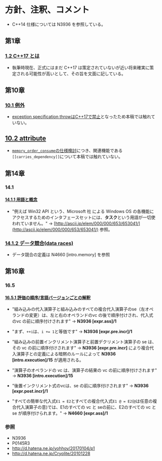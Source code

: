 # 方針、注釈、コメント

* C++14 仕様については N3936 を参照している。

## 第1章
### [1.2 C++17 とは](/Chap1/11-c17.md)
* 執筆時現在、正式にはまだ C++17 は策定されていないが近い将来確実に策定される可能性が高いとして、その旨を文面に記している。


## 第10章
### [10.1 例外](Chap10/exception.md)
* [exception specification throwはC++17で禁止](http://www.open-std.org/jtc1/sc22/wg21/docs/papers/2015/p0003r0.html)となったため本稿では触れていない。

## [10.2 attribute](Chap10/attribute.md)
* [`memory_order_consume`の仕様検討](http://www.open-std.org/jtc1/sc22/wg21/docs/papers/2016/p0371r1.html)につき、関連機能である`[[carries_dependency]]`について本稿では触れていない。

## 第14章
### 14.1
#### [14.1.1 用語と概念](Chap14/multithread_intro.md)
* "例えば Win32 API という、Microsoft 社 による Windows OS の各機能にアクセスするためのインタフェースセットには、**タスク**という用語が一切使われていません。"
→ [http://ascii.jp/elem/000/000/653/653041/](http://ascii.jp/elem/000/000/653/653041/) 参照。

### [14.1.2 データ競合(data races)](/Chap14/multithread_intro.md)
* データ競合の定義は N4660 [intro.memory] を参照

## 第16章
### 16.5 
#### [16.5.1 評価の順序/言語バージョンごとの解釈](Chap16/165-order_of_eval.md)

* "組み込みの代入演算子と組み込みのすべての複合代入演算子のse（左オペランドの変更）は、左と右のオペランドのvc の後で順序付けされ、代入式のvc の前に順序付けされます"
→ **N3936 [expr.ass]/1**

* "まず、`++i`は、`i += 1`と等価です"
→ **N3936 [expr.pre.incr]/1**

* "組み込みの前置インクリメント演算子と前置デクリメント演算子の se は、その vc の前に順序付けされます"
→ **N3936 [expr.pre.incr]** により複合代入演算子との定義による暗黙のルールによって **N3936 [intro.execution]/15** が適用される。

* "演算子のオペランドの vc は、演算子の結果の vc の前に順序付けされます"
→ **N3936 [intro.execution]/15**

* "後置インクリメント式のvcは、se の前に順序付けされます"
→ **N3936 [expr.post.incr]/1**

* "すべての簡単な代入式`E1 = E2`とすべての複合代入式`E1 @ = E2`(`@`は任意の複合代入演算子の意)では、E1のすべての vc と seの前に、E2のすべての vc と se が順序付けられます。"
→ **N4660 [expr.ass]/1**

### 参照
* N3936
* P0145R3
* http://d.hatena.ne.jp/yohhoy/20170104/p1
* http://d.hatena.ne.jp/Cryolite/20101228
